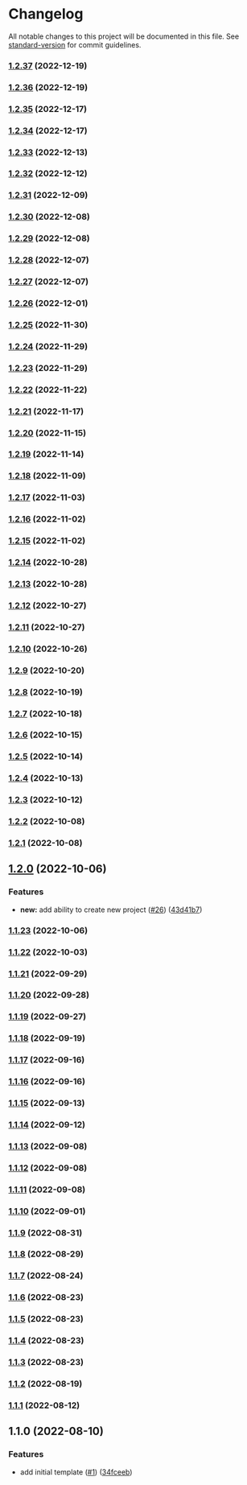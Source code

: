 # Changelog

All notable changes to this project will be documented in this file. See [standard-version](https://github.com/conventional-changelog/standard-version) for commit guidelines.

### [1.2.37](https://github.com/alexfalkowski/go-service-template/compare/v1.2.36...v1.2.37) (2022-12-19)

### [1.2.36](https://github.com/alexfalkowski/go-service-template/compare/v1.2.35...v1.2.36) (2022-12-19)

### [1.2.35](https://github.com/alexfalkowski/go-service-template/compare/v1.2.34...v1.2.35) (2022-12-17)

### [1.2.34](https://github.com/alexfalkowski/go-service-template/compare/v1.2.33...v1.2.34) (2022-12-17)

### [1.2.33](https://github.com/alexfalkowski/go-service-template/compare/v1.2.32...v1.2.33) (2022-12-13)

### [1.2.32](https://github.com/alexfalkowski/go-service-template/compare/v1.2.31...v1.2.32) (2022-12-12)

### [1.2.31](https://github.com/alexfalkowski/go-service-template/compare/v1.2.30...v1.2.31) (2022-12-09)

### [1.2.30](https://github.com/alexfalkowski/go-service-template/compare/v1.2.29...v1.2.30) (2022-12-08)

### [1.2.29](https://github.com/alexfalkowski/go-service-template/compare/v1.2.28...v1.2.29) (2022-12-08)

### [1.2.28](https://github.com/alexfalkowski/go-service-template/compare/v1.2.27...v1.2.28) (2022-12-07)

### [1.2.27](https://github.com/alexfalkowski/go-service-template/compare/v1.2.26...v1.2.27) (2022-12-07)

### [1.2.26](https://github.com/alexfalkowski/go-service-template/compare/v1.2.25...v1.2.26) (2022-12-01)

### [1.2.25](https://github.com/alexfalkowski/go-service-template/compare/v1.2.24...v1.2.25) (2022-11-30)

### [1.2.24](https://github.com/alexfalkowski/go-service-template/compare/v1.2.23...v1.2.24) (2022-11-29)

### [1.2.23](https://github.com/alexfalkowski/go-service-template/compare/v1.2.22...v1.2.23) (2022-11-29)

### [1.2.22](https://github.com/alexfalkowski/go-service-template/compare/v1.2.21...v1.2.22) (2022-11-22)

### [1.2.21](https://github.com/alexfalkowski/go-service-template/compare/v1.2.20...v1.2.21) (2022-11-17)

### [1.2.20](https://github.com/alexfalkowski/go-service-template/compare/v1.2.19...v1.2.20) (2022-11-15)

### [1.2.19](https://github.com/alexfalkowski/go-service-template/compare/v1.2.18...v1.2.19) (2022-11-14)

### [1.2.18](https://github.com/alexfalkowski/go-service-template/compare/v1.2.17...v1.2.18) (2022-11-09)

### [1.2.17](https://github.com/alexfalkowski/go-service-template/compare/v1.2.16...v1.2.17) (2022-11-03)

### [1.2.16](https://github.com/alexfalkowski/go-service-template/compare/v1.2.15...v1.2.16) (2022-11-02)

### [1.2.15](https://github.com/alexfalkowski/go-service-template/compare/v1.2.14...v1.2.15) (2022-11-02)

### [1.2.14](https://github.com/alexfalkowski/go-service-template/compare/v1.2.13...v1.2.14) (2022-10-28)

### [1.2.13](https://github.com/alexfalkowski/go-service-template/compare/v1.2.12...v1.2.13) (2022-10-28)

### [1.2.12](https://github.com/alexfalkowski/go-service-template/compare/v1.2.11...v1.2.12) (2022-10-27)

### [1.2.11](https://github.com/alexfalkowski/go-service-template/compare/v1.2.10...v1.2.11) (2022-10-27)

### [1.2.10](https://github.com/alexfalkowski/go-service-template/compare/v1.2.9...v1.2.10) (2022-10-26)

### [1.2.9](https://github.com/alexfalkowski/go-service-template/compare/v1.2.8...v1.2.9) (2022-10-20)

### [1.2.8](https://github.com/alexfalkowski/go-service-template/compare/v1.2.7...v1.2.8) (2022-10-19)

### [1.2.7](https://github.com/alexfalkowski/go-service-template/compare/v1.2.6...v1.2.7) (2022-10-18)

### [1.2.6](https://github.com/alexfalkowski/go-service-template/compare/v1.2.5...v1.2.6) (2022-10-15)

### [1.2.5](https://github.com/alexfalkowski/go-service-template/compare/v1.2.4...v1.2.5) (2022-10-14)

### [1.2.4](https://github.com/alexfalkowski/go-service-template/compare/v1.2.3...v1.2.4) (2022-10-13)

### [1.2.3](https://github.com/alexfalkowski/go-service-template/compare/v1.2.2...v1.2.3) (2022-10-12)

### [1.2.2](https://github.com/alexfalkowski/go-service-template/compare/v1.2.1...v1.2.2) (2022-10-08)

### [1.2.1](https://github.com/alexfalkowski/go-service-template/compare/v1.2.0...v1.2.1) (2022-10-08)

## [1.2.0](https://github.com/alexfalkowski/go-service-template/compare/v1.1.23...v1.2.0) (2022-10-06)


### Features

* **new:** add ability to create new project ([#26](https://github.com/alexfalkowski/go-service-template/issues/26)) ([43d41b7](https://github.com/alexfalkowski/go-service-template/commit/43d41b728004fb498fa41f933e8ee50c5b56d323))

### [1.1.23](https://github.com/alexfalkowski/go-service-template/compare/v1.1.22...v1.1.23) (2022-10-06)

### [1.1.22](https://github.com/alexfalkowski/go-service-template/compare/v1.1.21...v1.1.22) (2022-10-03)

### [1.1.21](https://github.com/alexfalkowski/go-service-template/compare/v1.1.20...v1.1.21) (2022-09-29)

### [1.1.20](https://github.com/alexfalkowski/go-service-template/compare/v1.1.19...v1.1.20) (2022-09-28)

### [1.1.19](https://github.com/alexfalkowski/go-service-template/compare/v1.1.18...v1.1.19) (2022-09-27)

### [1.1.18](https://github.com/alexfalkowski/go-service-template/compare/v1.1.17...v1.1.18) (2022-09-19)

### [1.1.17](https://github.com/alexfalkowski/go-service-template/compare/v1.1.16...v1.1.17) (2022-09-16)

### [1.1.16](https://github.com/alexfalkowski/go-service-template/compare/v1.1.15...v1.1.16) (2022-09-16)

### [1.1.15](https://github.com/alexfalkowski/go-service-template/compare/v1.1.14...v1.1.15) (2022-09-13)

### [1.1.14](https://github.com/alexfalkowski/go-service-template/compare/v1.1.13...v1.1.14) (2022-09-12)

### [1.1.13](https://github.com/alexfalkowski/go-service-template/compare/v1.1.12...v1.1.13) (2022-09-08)

### [1.1.12](https://github.com/alexfalkowski/go-service-template/compare/v1.1.11...v1.1.12) (2022-09-08)

### [1.1.11](https://github.com/alexfalkowski/go-service-template/compare/v1.1.10...v1.1.11) (2022-09-08)

### [1.1.10](https://github.com/alexfalkowski/go-service-template/compare/v1.1.9...v1.1.10) (2022-09-01)

### [1.1.9](https://github.com/alexfalkowski/go-service-template/compare/v1.1.8...v1.1.9) (2022-08-31)

### [1.1.8](https://github.com/alexfalkowski/go-service-template/compare/v1.1.7...v1.1.8) (2022-08-29)

### [1.1.7](https://github.com/alexfalkowski/go-service-template/compare/v1.1.6...v1.1.7) (2022-08-24)

### [1.1.6](https://github.com/alexfalkowski/go-service-template/compare/v1.1.5...v1.1.6) (2022-08-23)

### [1.1.5](https://github.com/alexfalkowski/go-service-template/compare/v1.1.4...v1.1.5) (2022-08-23)

### [1.1.4](https://github.com/alexfalkowski/go-service-template/compare/v1.1.3...v1.1.4) (2022-08-23)

### [1.1.3](https://github.com/alexfalkowski/go-service-template/compare/v1.1.2...v1.1.3) (2022-08-23)

### [1.1.2](https://github.com/alexfalkowski/go-service-template/compare/v1.1.1...v1.1.2) (2022-08-19)

### [1.1.1](https://github.com/alexfalkowski/go-service-template/compare/v1.1.0...v1.1.1) (2022-08-12)

## 1.1.0 (2022-08-10)


### Features

* add initial template ([#1](https://github.com/alexfalkowski/go-service-template/issues/1)) ([34fceeb](https://github.com/alexfalkowski/go-service-template/commit/34fceeb302a456081400f7cb5c594198c82f12e6))
